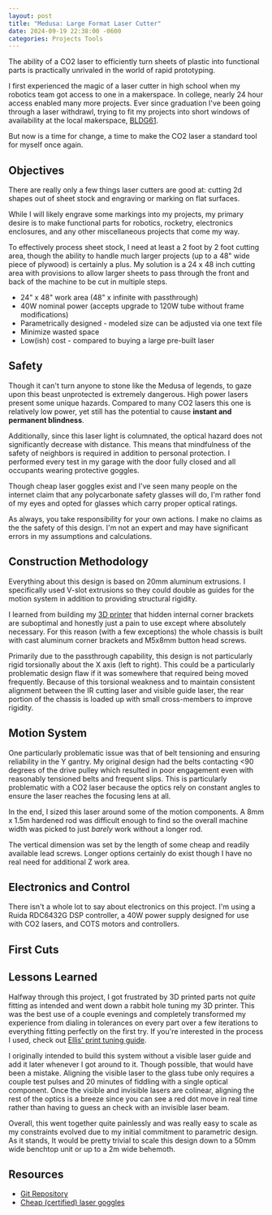 ```yaml
---
layout: post
title: "Medusa: Large Format Laser Cutter"
date: 2024-09-19 22:38:00 -0600
categories: Projects Tools
---
```


The ability of a CO2 laser to efficiently turn sheets of plastic into functional parts is practically unrivaled in the world of rapid prototyping.

<!--TODO: add picture of assembly-->

I first experienced the magic of a laser cutter in high school when my robotics team got access to one in a makerspace. In college, nearly 24 hour access enabled many more projects.
Ever since graduation I've been going through a laser withdrawl, trying to fit my projects into short windows of availability at the local makerspace, [BLDG61](https://boulderlibrary.org/makerspaces/).

But now is a time for change, a time to make the CO2 laser a standard tool for myself once again.

<!--more-->

## Objectives

There are really only a few things laser cutters are good at: cutting 2d shapes out of sheet stock and engraving or marking on flat surfaces.

While I will likely engrave some markings into my projects, my primary desire is to make functional parts for robotics, rocketry, electronics enclosures, and any other miscellaneous projects that come my way.

To effectively process sheet stock, I need at least a 2 foot by 2 foot cutting area, though the ability to handle much larger projects (up to a 48" wide piece of plywood) is certainly a plus. My solution is a 24 x 48 inch cutting area with provisions to allow larger sheets to pass through the front and back of the machine to be cut in multiple steps.

- 24" x 48" work area (48" x infinite with passthrough)
- 40W nominal power (accepts upgrade to 120W tube without frame modifications)
- Parametrically designed - modeled size can be adjusted via one text file
- Minimize wasted space
- Low(ish) cost - compared to buying a large pre-built laser

## Safety

Though it can't turn anyone to stone like the Medusa of legends, to gaze upon this beast unprotected is extremely dangerous. High power lasers present some unique hazards. Compared to many CO2 lasers this one is relatively low power, yet still has the potential to cause **instant and permanent blindness**.

Additionally, since this laser light is columnated, the optical hazard does not significantly decrease with distance. This means that mindfulness of the safety of neighbors is required in addition to personal protection. I performed every test in my garage with the door fully closed and all occupants wearing protective goggles.

Though cheap laser goggles exist and I've seen many people on the internet claim that any polycarbonate safety glasses will do, I'm rather fond of my eyes and opted for glasses which carry proper optical ratings.

As always, you take responsibility for your own actions. I make no claims as the the safety of this design. I'm not an expert and may have significant errors in my assumptions and calculations.

## Construction Methodology

Everything about this design is based on 20mm aluminum extrusions. I specifically used V-slot extrusions so they could double as guides for the motion system in addition to providing structural rigidity.

I learned from building my [3D printer](https://jubilee3d.com/index.php?title=Main_Page) that hidden internal corner brackets are suboptimal and honestly just a pain to use except where absolutely necessary. For this reason (with a few exceptions) the whole chassis is built with cast aluminum corner brackets and M5x8mm button head screws.

<!--TODO: add frame images-->

Primarily due to the passthrough capability, this design is not  particularly rigid torsionally about the X axis (left to right). This could be a particularly problematic design flaw if it was somewhere that required being moved frequently. Because of this torsional weakness and to maintain consistent alignment between the IR cutting laser and visible guide laser, the rear portion of the chassis is loaded up with small cross-members to improve rigidity.

## Motion System

One particularly problematic issue was that of belt tensioning and ensuring reliability in the Y gantry. My original design had the belts contacting <90 degrees of the drive pulley which resulted in poor engagement even with reasonably tensioned belts and frequent slips. This is particularly problematic with a CO2 laser because the optics rely on constant angles to ensure the laser reaches the focusing lens at all.

<!--TODO: add image of original Y belt path-->


In the end, I sized this laser around some of the motion components. A 8mm x 1.5m hardened rod was difficult enough to find so the overall machine width was picked to just *barely* work without a longer rod.

<!--TODO: add images of rod ends-->

The vertical dimension was set by the length of some cheap and readily available lead screws. Longer options certainly do exist though I have no real need for additional Z work area.

## Electronics and Control

There isn't a whole lot to say about electronics on this project. I'm using a Ruida RDC6432G DSP controller, a 40W power supply designed for use with CO2 lasers, and COTS motors and controllers.

<!--TODO: add wiring diagram-->

<!--TODO: add cooling system images-->

## First Cuts



## Lessons Learned

Halfway through this project, I got frustrated by 3D printed parts not *quite* fitting as intended and went down a rabbit hole tuning my 3D printer. This was the best use of a couple evenings and completely transformed my experience from dialing in tolerances on every part over a few iterations to everything fitting perfectly on the first try. If you're interested in the process I used, check out [Ellis' print tuning guide](https://ellis3dp.com/Print-Tuning-Guide/).

<!--TODO: add before/after re-tuning pictures-->

I originally intended to build this system without a visible laser guide and add it later whenever I got around to it. Though possible, that would have been a mistake. Aligning the visible laser to the glass tube only requires a couple test pulses and 20 minutes of fiddling with a single optical component. Once the visible and invisible lasers are colinear, aligning the rest of the optics is a breeze since you can see a red dot move in real time rather than having to guess an check with an invisible laser beam.

<!--TODO: add visible alignment laser pictures-->

Overall, this went together quite painlessly and was really easy to scale as my constraints evolved due to my initial commitment to parametric design. As it stands, It would be pretty trivial to scale this design down to a 50mm wide benchtop unit or up to a 2m wide behemoth.

## Resources

- [Git Repository](https://git.brendanhaines.com/brendanhaines/medusa)
- [Cheap (certified) laser goggles ](https://phillips-safety.com/product-category/laser/laser-safety-glasses/cd2/)
